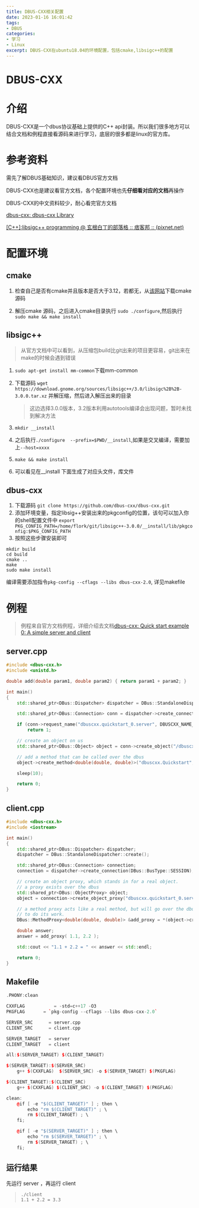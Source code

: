 ```yaml
---
title: DBUS-CXX相关配置
date: 2023-01-16 16:01:42
tags:
- DBUS
categories: 
- 学习
- Linux
excerpt: DBUS-CXX在ubuntu18.04的环境配置，包括cmake,libsigc++的配置
---
```

# DBUS-CXX


# 介绍

DBUS-CXX是一个dbus协议基础上提供的C++ api封装。所以我们很多地方可以结合文档和例程直接看源码来进行学习，底层的很多都是linux的官方库。

# 参考资料

需先了解DBUS基础知识，建议看DBUS官方文档

DBUS-CXX也是建议看官方文档，各个配置环境也先**仔细看对应的文档**再操作

DBUS-CXX的中文资料较少，耐心看完官方文档

[dbus-cxx: dbus-cxx Library](https://dbus-cxx.github.io/index.html)

[[C++]:libsigc++ programming @ 玄根白丁的部落格 :: 痞客邦 :: (pixnet.net)](https://shangenpoden.pixnet.net/blog/post/249943675)

# 配置环境

## cmake

1. 检查自己是否有cmake并且版本是否大于3.12，若都无，从[该网站](https://cmake.org/download/)下载cmake源码

1. 解压cmake 源码，之后进入cmake目录执行 `sudo ./configure`,然后执行`sudo make && make install`

## libsigc++

> 从官方文档中可以看到，从压缩包build比git出来的项目更容易，git出来在make的时候会遇到错误
> 
1. `sudo apt-get install mm-common`下载mm-common
2. 下载源码 `wget https://download.gnome.org/sources/libsigc++/3.0/libsigc%2B%2B-3.0.0.tar.xz`  并解压缩，然后进入解压出来的目录
    
    > 这边选择3.0.0版本，3.2版本利用autotools编译会出现问题，暂时未找到解决方法
    > 
3. `mkdir __install`
4. 之后执行`./configure  --prefix=$PWD/__install`,如果是交叉编译，需要加上`--host=xxxx`
5. `make && make install` 
6. 可以看见在__install 下面生成了对应头文件，库文件

## dbus-cxx

1. 下载源码 `git clone https://github.com/dbus-cxx/dbus-cxx.git`
2. 添加环境变量，指定libsig++安装出来的pkgconfig的位置，该句可以加入你的shell配置文件中
`export PKG_CONFIG_PATH=/home/flork/git/libsigc++-3.0.0/__install/lib/pkgconfig:$PKG_CONFIG_PATH`
3. 按照这些步骤安装即可

```shell
mkdir build
cd build
cmake .. 
make 
sudo make install
```

编译需要添加指令`pkg-config --cflags --libs dbus-cxx-2.0`, 详见makefile


# 例程

> 例程来自官方文档例程，详细介绍去文档[dbus-cxx: Quick start example 0: A simple server and client](https://dbus-cxx.github.io/quick_start_example_0.html)
> 

## server.cpp

```cpp
#include <dbus-cxx.h>
#include <unistd.h>

double add(double param1, double param2) { return param1 + param2; }

int main()
{
    std::shared_ptr<DBus::Dispatcher> dispatcher = DBus::StandaloneDispatcher::create();

    std::shared_ptr<DBus::Connection> conn = dispatcher->create_connection(DBus::BusType::SESSION);

    if (conn->request_name("dbuscxx.quickstart_0.server", DBUSCXX_NAME_FLAG_REPLACE_EXISTING) != DBus::RequestNameResponse::PrimaryOwner)
        return 1;

    // create an object on us
    std::shared_ptr<DBus::Object> object = conn->create_object("/dbuscxx/quickstart_0", DBus::ThreadForCalling::DispatcherThread);

    // add a method that can be called over the dbus
    object->create_method<double(double, double)>("dbuscxx.Quickstart", "add", sigc::ptr_fun(add));

    sleep(10);

    return 0;
}
```

## client.cpp

```cpp
#include <dbus-cxx.h>
#include <iostream>

int main()
{
    std::shared_ptr<DBus::Dispatcher> dispatcher;
    dispatcher = DBus::StandaloneDispatcher::create();

    std::shared_ptr<DBus::Connection> connection;
    connection = dispatcher->create_connection(DBus::BusType::SESSION);

    // create an object proxy, which stands in for a real object.
    // a proxy exists over the dbus
    std::shared_ptr<DBus::ObjectProxy> object;
    object = connection->create_object_proxy("dbuscxx.quickstart_0.server", "/dbuscxx/quickstart_0");

    // a method proxy acts like a real method, but will go over the dbus
    // to do its work.
    DBus::MethodProxy<double(double, double)> &add_proxy = *(object->create_method<double(double, double)>("dbuscxx.Quickstart", "add"));

    double answer;
    answer = add_proxy( 1.1, 2.2 );

    std::cout << "1.1 + 2.2 = " << answer << std::endl;

    return 0;
}
```

## Makefile

```cpp
.PHONY:clean

CXXFLAG			  = -std=c++17 -O3
PKGFLAG       = `pkg-config --cflags --libs dbus-cxx-2.0`

SERVER_SRC		= server.cpp
CLIENT_SRC		= client.cpp

SERVER_TARGET   = server
CLIENT_TARGET   = client

all:$(SERVER_TARGET) $(CLIENT_TARGET)

$(SERVER_TARGET):$(SERVER_SRC)
	g++ $(CXXFLAG)  $(SERVER_SRC) -o $(SERVER_TARGET) $(PKGFLAG) 

$(CLIENT_TARGET):$(CLIENT_SRC)
	g++ $(CXXFLAG) $(CLIENT_SRC) -o $(CLIENT_TARGET) $(PKGFLAG)

clean:
	@if [ -e "$(CLIENT_TARGET)" ] ; then \
		echo "rm $(CLIENT_TARGET)" ; \
		rm $(CLIENT_TARGET) ; \
	fi;

	@if [ -e "$(SERVER_TARGET)" ] ; then \
		echo "rm $(SERVER_TARGET)" ; \
		rm $(SERVER_TARGET) ; \
	fi;
```

## 运行结果

先运行 server ，再运行 client

> `./client`<br>
>  `1.1 + 2.2 = 3.3`
